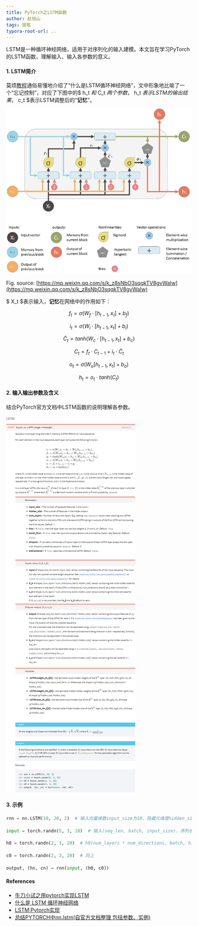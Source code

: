 ```yaml
---
title: PyTorch之LSTM函数
author: 赵旭山
tags: 随笔
typora-root-url: ..
---
```


LSTM是一种循环神经网络，适用于对序列化的输入建模。本文旨在学习PyTorch的LSTM函数，理解输入、输入各参数的意义。

#### 1. LSTM简介

莫烦[教程](https://morvanzhou.github.io/tutorials/machine-learning/torch/4-02-B-LSTM/)通俗易懂地介绍了“什么是LSTM循环神经网络”，文中形象地比喻了一个“忘记控制”，对应了下图中的$ h_t $和$ C_t $两个参数，$ h_t $表示LSTM的输出结果，$ c_t $表示LSTM调整后的“**记忆**”。

![](/assets/images/lstmNetStructure202003141709.jpg)

Fig. source: [https://mp.weixin.qq.com/s/k_z8sNbO3sqqkTV8gvWaIw](https://mp.weixin.qq.com/s/k_z8sNbO3sqqkTV8gvWaIw)

$ X_t $表示输入，**记忆**在网络中的作用如下：

$$ f_t = \sigma (W_f \cdot [h_{t-1}, x_t]  + b_f) $$

$$ i_t = \sigma(W_i \cdot [h_{t-1}, x_t] + b_i) $$

$$ \widetilde{C}_t = tanh(W_c \cdot [h_{t-1}, x_t] + b_c) $$

$$ C_t = f_t \cdot C_{t-1} + i_t \cdot \widetilde{C}_t $$

$$ o_t = \sigma (W_o [h_{t-1}, x_t] + b_o) $$

$$ h_t = o_t \cdot tanh(C_t) $$



#### 2. 输入输出参数及含义

结合PyTorch官方文档中LSTM函数的说明理解各参数。

![](/assets/images/pytorchLSTMDescription202003141603.jpg)

#### 3. 示例

```python
rnn = nn.LSTM(10, 20, 2)  # 输入向量维数input_size为10，隐藏元维度hidden_size为20，2个LSTM层num_layers串联（默认为1层）

input = torch.randn(5, 3, 10)  # 输入(seq_len, batch, input_size)，序列长度为5，batch为3，输入维度为10

h0 = torch.randn(2, 3, 20)  # h0(num_layers * num_directions, batch, hidden_size)

c0 = torch.randn(2, 3, 20)  # 同上

output, (hn, cn) = rnn(input, (h0, c0))
```





#### References

* [牛刀小试之用pytorch实现LSTM](https://mp.weixin.qq.com/s/k_z8sNbO3sqqkTV8gvWaIw)
* [什么是 LSTM 循环神经网络](https://morvanzhou.github.io/tutorials/machine-learning/torch/4-02-B-LSTM/)
* [LSTM:Pytorch实现](https://blog.ddlee.cn/posts/7b4533bb/)
* [总结PYTORCH中nn.lstm(自官方文档整理 包括参数、实例)](https://www.pianshen.com/article/9440379844/)

